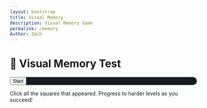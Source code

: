 ```yaml
---
layout: bootstrap
title: Visual Memory
description: Visual Memory Game
permalink: /memory
Author: Zach
---
```


<div class="container text-center p-5">
  <h1 class="mb-4 text-success">🧠 Visual Memory Test</h1>

  <div class="card game-card p-4 mx-auto" style="max-width: 500px;">
    <div id="grid" class="d-grid mx-auto mb-4" style="grid-template-columns: repeat(3, 80px); grid-gap: 10px;"></div>
    <button id="startMemoryBtn" class="btn btn-success">Start</button>
    <p class="mt-3 score" id="memoryStats"></p>
  </div>

  <p class="mt-4 text-muted">Click all the squares that appeared. Progress to harder levels as you succeed!</p>
</div>

<style>
  .game-card {
    background-color: #161b22;
    border: none;
    border-radius: 1rem;
    box-shadow: 0 0 20px rgba(0,255,0,0.1);
  }

  #grid button {
    width: 80px;
    height: 80px;
    border-radius: 0.5rem;
    background-color: #21262d;
    border: 2px solid #30363d;
    transition: background-color 0.2s;
  }

  #grid button.active {
    background-color: #2ea043;
  }

  #grid button:disabled {
    cursor: default;
  }
</style>

<script>
  const grid = document.getElementById('grid');
  const startBtn = document.getElementById('startMemoryBtn');
  const stats = document.getElementById('memoryStats');

  let activeCells = [];
  let userSelections = [];
  let level = 1;
  let gridSize = 3;
  let winStreak = 0;

  function createGrid() {
    grid.innerHTML = '';
    const totalCells = gridSize * gridSize;
    grid.style.gridTemplateColumns = `repeat(${gridSize}, 80px)`;
    for (let i = 0; i < totalCells; i++) {
      const btn = document.createElement('button');
      btn.disabled = true;
      btn.dataset.index = i;
      btn.addEventListener('click', () => handleUserInput(i));
      grid.appendChild(btn);
    }
  }

  function flashCells() {
    const totalFlashes = gridSize === 3 ? getRandomInt(3, 5) : getRandomInt(7, 10);
    activeCells = [];
    while (activeCells.length < totalFlashes) {
      const randomIndex = Math.floor(Math.random() * (gridSize * gridSize));
      if (!activeCells.includes(randomIndex)) {
        activeCells.push(randomIndex);
      }
    }
    activeCells.forEach(index => {
      const cell = grid.children[index];
      cell.classList.add('active');
      setTimeout(() => cell.classList.remove('active'), gridSize === 5 ? 4000 : 1000); // 3 extra seconds for 5x5 grid
    });
    setTimeout(() => {
      Array.from(grid.children).forEach(cell => (cell.disabled = false));
    }, gridSize === 5 ? 4200 : 1200); // Adjust delay for 5x5 grid
  }

  function handleUserInput(index) {
    if (activeCells.includes(index)) {
      userSelections.push(index);
      if (userSelections.length === activeCells.length) {
        winStreak++;
        if (winStreak === 3 && gridSize === 3) {
          gridSize = 5;
          winStreak = 0;
          stats.textContent = `🎉 Advanced to 5x5 grid!`;
        }
        setTimeout(nextRound, 800);
      }
    } else {
      stats.innerHTML = `❌ You lost at level <strong>${level}</strong>.`;
      resetGame();
    }
  }

  function nextRound() {
    level++;
    userSelections = [];
    createGrid();
    flashCells();
    stats.textContent = `🟢 Level ${level}`;
  }

  function resetGame() {
    activeCells = [];
    userSelections = [];
    level = 1;
    gridSize = 3;
    winStreak = 0;
    startBtn.textContent = "Try Again";
    Array.from(grid.children).forEach(cell => (cell.disabled = true));
  }

  startBtn.addEventListener('click', () => {
    resetGame();
    createGrid();
    setTimeout(() => {
      flashCells();
      stats.textContent = `🟢 Level ${level}`;
      startBtn.textContent = "Restart";
    }, 1000);
  });

  function getRandomInt(min, max) {
    return Math.floor(Math.random() * (max - min + 1)) + min;
  }
</script>

<script>
// filepath: /home/kasm-user/nighthawk/GenomeGamersFrontend/navigation/Worlds/world0.md
// ...existing code...

// --- Background Music ---
const music = new Audio('{{site.baseurl}}/assets/audio/22dksummit.mp3'); // Change path as needed
music.loop = true;
music.volume = 0.5;

// Play music after first user interaction (required by browsers)
function startMusicOnce() {
  music.play().catch(() => {});
  window.removeEventListener('click', startMusicOnce);
  window.removeEventListener('keydown', startMusicOnce);
}
window.addEventListener('click', startMusicOnce);
window.addEventListener('keydown', startMusicOnce);
</script>